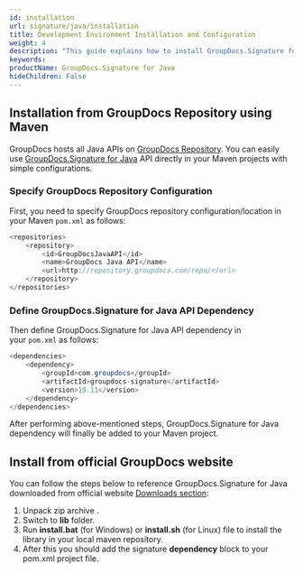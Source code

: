 ```yaml
---
id: installation
url: signature/java/installation
title: Development Environment Installation and Configuration
weight: 4
description: "This guide explains how to install GroupDocs.Signature for Java to your environment"
keywords: 
productName: GroupDocs.Signature for Java
hideChildren: False
---
```

## Installation from GroupDocs Repository using Maven

GroupDocs hosts all Java APIs on [GroupDocs Repository](https://repository.groupdocs.com/). You can easily use [GroupDocs.Signature for Java](https://repository.groupdocs.com/webapp/#/artifacts/browse/tree/General/repo/com/groupdocs/groupdocs-signature) API directly in your Maven projects with simple configurations.

### Specify GroupDocs Repository Configuration

First, you need to specify GroupDocs repository configuration/location in your Maven `pom.xml` as follows: 

```java
<repositories>
	<repository>
		<id>GroupDocsJavaAPI</id>
		<name>GroupDocs Java API</name>
		<url>http://repository.groupdocs.com/repo/</url>
	</repository>
</repositories>
```

### Define GroupDocs.Signature for Java API Dependency

Then define GroupDocs.Signature for Java API dependency in your `pom.xml` as follows:

```java
<dependencies>
    <dependency>
        <groupId>com.groupdocs</groupId>
        <artifactId>groupdocs-signature</artifactId>
        <version>19.11</version> 
    </dependency>
</dependencies>
```

After performing above-mentioned steps, GroupDocs.Signature for Java dependency will finally be added to your Maven project.

## Install from official GroupDocs website

You can follow the steps below to reference GroupDocs.Signature for Java downloaded from official website [Downloads section](https://downloads.groupdocs.com/signature/java):

1.  Unpack zip archive .
2.  Switch to **lib** folder.
3.  Run **install.bat** (for Windows) or **install.sh** (for Linux) file to install the library in your local maven repository.
4.  After this you should add the signature **dependency** block to your pom.xml project file.
